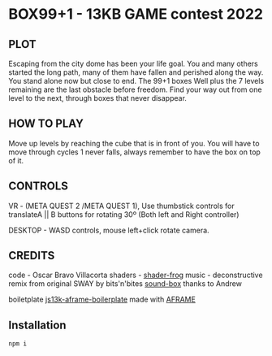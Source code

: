 

# BOX99+1 - 13KB GAME contest 2022

## PLOT
Escaping from the city dome has been your life goal. You and many others started the long path, many of them have fallen and perished along the way. You stand alone now but close to end. The 99+1 boxes Well plus the 7 levels remaining are the last obstacle before freedom. Find your way out from one level to the next, through boxes that never disappear.

## HOW TO PLAY
Move up levels by reaching the cube that is in front of you. You will have to move through cycles 1 never falls, always remember to have the box on top of it.

## CONTROLS
VR - (META QUEST 2 /META QUEST 1), Use thumbstick controls for translateA || B buttons for rotating 30º (Both left and Right controller)

DESKTOP - WASD controls, mouse left+click rotate camera.

## CREDITS
code - Oscar Bravo Villacorta
shaders - [shader-frog](https://shaderfrog.com/app)
music - deconstructive remix from original SWAY by bits'n'bites [sound-box](https://sb.bitsnbites.eu/)
thanks to Andrew

boiletplate [js13k-aframe-boilerplate](https://github.com/mguinea/js13k-aframe-boilerplate#readme)
made with [AFRAME](https://aframe.io/)


## Installation 
```bash
npm i
```
